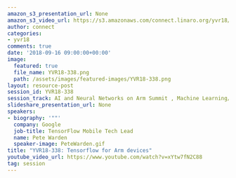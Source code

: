 ```yaml
---
amazon_s3_presentation_url: None
amazon_s3_video_url: https://s3.amazonaws.com/connect.linaro.org/yvr18/videos/yvr18-338.mp4
author: connect
categories:
- yvr18
comments: true
date: '2018-09-16 09:00:00+00:00'
image:
  featured: true
  file_name: YVR18-338.png
  path: /assets/images/featured-images/YVR18-338.png
layout: resource-post
session_id: YVR18-338
session_track: AI and Neural Networks on Arm Summit , Machine Learning/AI
slideshare_presentation_url: None
speakers:
- biography: '""'
  company: Google
  job-title: TensorFlow Mobile Tech Lead
  name: Pete Warden
  speaker-image: PeteWarden.gif
title: "YVR18-338: Tensorflow for Arm devices"
youtube_video_url: https://www.youtube.com/watch?v=xYtw7fN2C88
tag: session
---
```

